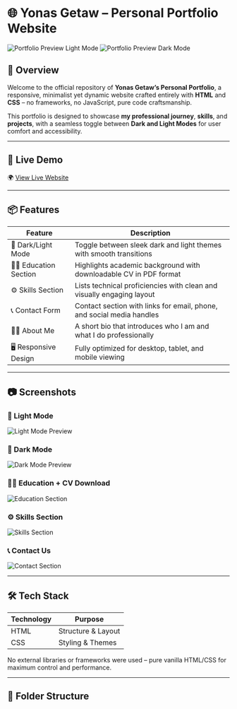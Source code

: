 # 🌐 Yonas Getaw – Personal Portfolio Website

![Portfolio Preview Light Mode](https://your-repo-link/assets/screenshot-light.png)
![Portfolio Preview Dark Mode](https://your-repo-link/assets/screenshot-dark.png)

## 📄 Overview

Welcome to the official repository of **Yonas Getaw’s Personal Portfolio**, a responsive, minimalist yet dynamic website crafted entirely with **HTML** and **CSS** – no frameworks, no JavaScript, pure code craftsmanship.

This portfolio is designed to showcase **my professional journey**, **skills**, and **projects**, with a seamless toggle between **Dark and Light Modes** for user comfort and accessibility.

---

## 🔗 Live Demo

🌍 [View Live Website](https://your-portfolio-link.com)

---

## 📦 Features

| Feature        | Description                                                                 |
|----------------|-----------------------------------------------------------------------------|
| 🎨 Dark/Light Mode | Toggle between sleek dark and light themes with smooth transitions         |
| 🧑‍🎓 Education Section | Highlights academic background with downloadable CV in PDF format        |
| ⚙️ Skills Section   | Lists technical proficiencies with clean and visually engaging layout     |
| 📞 Contact Form     | Contact section with links for email, phone, and social media handles     |
| 👨‍💻 About Me        | A short bio that introduces who I am and what I do professionally         |
| 🖥️ Responsive Design| Fully optimized for desktop, tablet, and mobile viewing                   |

---

## 📷 Screenshots

### 🔅 Light Mode
![Light Mode Preview](https://your-repo-link/assets/screenshot-light.png)

### 🌙 Dark Mode
![Dark Mode Preview](https://your-repo-link/assets/screenshot-dark.png)

### 🧑‍🎓 Education + CV Download
![Education Section](https://your-repo-link/assets/education-section.png)

### ⚙️ Skills Section
![Skills Section](https://your-repo-link/assets/skills-section.png)

### 📞 Contact Us
![Contact Section](https://your-repo-link/assets/contact-section.png)

---

## 🛠️ Tech Stack

| Technology | Purpose            |
|------------|--------------------|
| HTML     | Structure & Layout |
| CSS       | Styling & Themes   |

No external libraries or frameworks were used – pure vanilla HTML/CSS for maximum control and performance.

---

## 📂 Folder Structure

